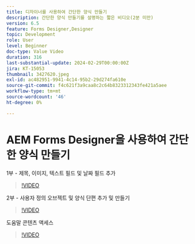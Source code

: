 ```yaml
---
title: 디자이너를 사용하여 간단한 양식 만들기
description: 간단한 양식 만들기를 설명하는 짧은 비디오(2분 미만)
version: 6.5
feature: Forms Designer,Designer
topic: Development
role: User
level: Beginner
doc-type: Value Video
duration: 316
last-substantial-update: 2024-02-29T00:00:00Z
jira: KT-15053
thumbnail: 3427620.jpeg
exl-id: ac482951-9941-4c14-95b2-29d274fa610e
source-git-commit: f4c621f3a9caa8c2c64b8323312343fe421a5aee
workflow-type: tm+mt
source-wordcount: '46'
ht-degree: 0%

---
```


# AEM Forms Designer을 사용하여 간단한 양식 만들기

1부 - 제목, 이미지, 텍스트 필드 및 날짜 필드 추가

>[!VIDEO](https://video.tv.adobe.com/v/3427620/?learn=on)

2부 - 사용자 정의 오브젝트 및 양식 단편 추가 및 만들기

>[!VIDEO](https://video.tv.adobe.com/v/3427621/?learn=on)

도움말 콘텐츠 액세스

>[!VIDEO](https://video.tv.adobe.com/v/3427622/?learn=on)


